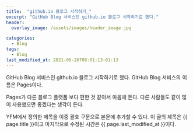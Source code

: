 ```yaml
---
title:  "github.io 블로그 시작하기_"
excerpt: "GitHub Blog 서비스인 github.io 블로그 시작하기로 했다."
header:
  overlay_image: /assets/images/header_image.jpg

categories:
  - Blog
tags:
  - Blog
last_modified_at: 2021-06-26T08:01:13-01:13
---
```


GitHub Blog 서비스인 github.io 블로그 시작하기로 했다.
GitHub Blog 서비스의 이름은 Pages이다.

Pages가 다른 블로그 플랫폼 보다 편한 것 같아서 마음에 든다.
다른 사람들도 같이 많이 사용했으면 좋겠다는 생각이 든다.

YFM에서 정의한 제목을 이중 괄호 구문으로 본문에 추가할 수 있다.
이 글의 제목은 {{ page.title }}이고
마지막으로 수정된 시간은 {{ page.last_modified_at }}이다.
